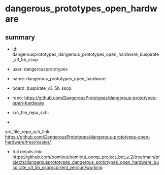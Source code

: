 # dangerous_prototypes_open_hardware
 
## summary 
* id: dangerousprototypes_dangerous_prototypes_open_hardware_buspirate_v3_5b_ssop
* user: dangerousprototypes
* name: dangerous_prototypes_open_hardware
* board: buspirate_v3_5b_ssop
* repo: https://github.com/DangerousPrototypes/dangerous-prototypes-open-hardware



* src_file_repo_sch: 
*
 src_file_repo_sch_link: https://github.com/DangerousPrototypes/dangerous-prototypes-open-hardware/tree/master/
* full details link: https://github.com/oomlout/oomlout_oomp_project_bot_v_2/tree/main/projects/dangerousprototypes_dangerous_prototypes_open_hardware_buspirate_v3_5b_ssop/current_version/working  






